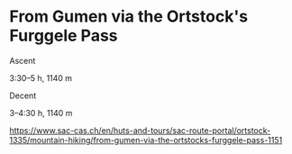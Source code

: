 # From Gumen via the Ortstock's Furggele Pass

Ascent

3:30–5 h, 1140 m

Decent

3–4:30 h, 1140 m


https://www.sac-cas.ch/en/huts-and-tours/sac-route-portal/ortstock-1335/mountain-hiking/from-gumen-via-the-ortstocks-furggele-pass-1151